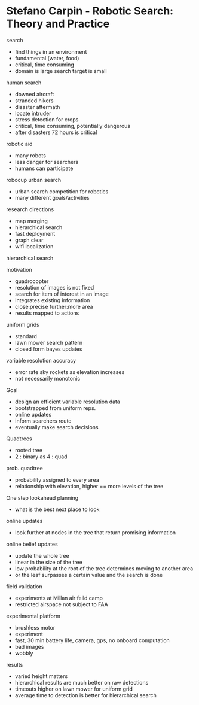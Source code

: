 # Stefano Carpin - Robotic Search: Theory and Practice

search
- find things in an environment
- fundamental (water, food)
- critical, time consuming
- domain is large search target is small

human search
- downed aircraft
- stranded hikers
- disaster aftermath
- locate intruder
- stress detection for crops
- critical, time consuming, potentially dangerous
- after disasters 72 hours is critical

robotic aid
- many robots
- less danger for searchers
- humans can participate

robocup urban search
- urban search competition for robotics
- many different goals/activities

research directions
- map merging
- hierarchical search
- fast deployment
- graph clear
- wifi localization

hierarchical search

motivation
- quadrocopter
- resolution of images is not fixed
- search for item of interest in an image
- integrates existing information
- close:precise further:more area
- results mapped to actions

uniform grids
- standard
- lawn mower search pattern
- closed form bayes updates

variable resolution accuracy
- error rate sky rockets as elevation increases
- not necessarily monotonic

Goal
- design an efficient variable resolution data
- bootstrapped from uniform reps.
- online updates
- inform searchers route
- eventually make search decisions

Quadtrees
- rooted tree
- 2 : binary as 4 : quad

prob. quadtree
- probability assigned to every area
- relationship with elevation, higher == more levels of the tree

One step lookahead planning
- what is the best next place to look

online updates
- look further at nodes in the tree that return promising information

online belief updates
- update the whole tree
- linear in the size of the tree
- low probability at the root of the tree determines moving to another area
- or the leaf surpasses a certain value and the search is done

field validation
- experiments at Millan air feild camp
- restricted airspace not subject to FAA

experimental platform
- brushless motor
- experiment
- fast, 30 min battery life, camera, gps, no onboard computation
- bad images
- wobbly

results
- varied height matters
- hierarchical results are much better on raw detections
- timeouts higher on lawn mower for uniform grid
- average time to detection is better for hierarchical search
